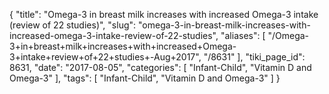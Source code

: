 {
    "title": "Omega-3 in breast milk increases with increased Omega-3 intake (review of 22 studies)",
    "slug": "omega-3-in-breast-milk-increases-with-increased-omega-3-intake-review-of-22-studies",
    "aliases": [
        "/Omega-3+in+breast+milk+increases+with+increased+Omega-3+intake+review+of+22+studies+-Aug+2017",
        "/8631"
    ],
    "tiki_page_id": 8631,
    "date": "2017-08-05",
    "categories": [
        "Infant-Child",
        "Vitamin D and Omega-3"
    ],
    "tags": [
        "Infant-Child",
        "Vitamin D and Omega-3"
    ]
}